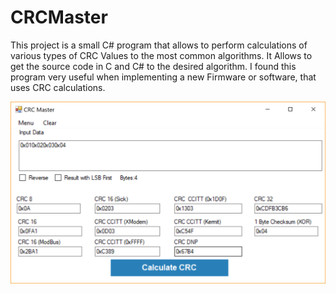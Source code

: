 # CRCMaster
This project is a small C# program that allows to perform calculations of various types of CRC Values to the most common algorithms. It Allows to get the source code in C and C# to the desired algorithm.
I found this program very useful when implementing a new Firmware or software, that uses CRC calculations.

![Alt attribute text Here](2018-01-23_20h21_01.png)
